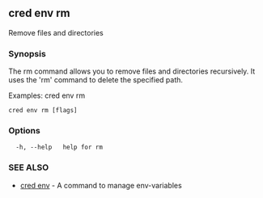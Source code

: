 ## cred env rm

Remove files and directories

### Synopsis

The rm command allows you to remove files and directories recursively.
It uses the 'rm' command to delete the specified path.

Examples:
  cred env rm <path>

```
cred env rm [flags]
```

### Options

```
  -h, --help   help for rm
```

### SEE ALSO

* [cred env](cred_env.md)	 - A command to manage env-variables

